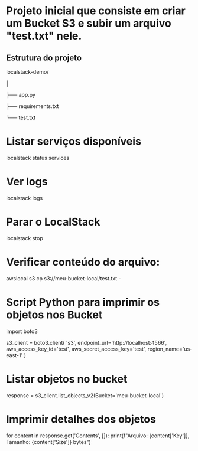 # Projeto inicial que consiste em criar um Bucket S3 e subir um arquivo "test.txt" nele.


## Estrutura do projeto

localstack-demo/

│

├── app.py

├── requirements.txt

└── test.txt





# Listar serviços disponíveis
localstack status services

# Ver logs
localstack logs

# Parar o LocalStack
localstack stop


# Verificar conteúdo do arquivo:

awslocal s3 cp s3://meu-bucket-local/test.txt -

# Script Python para imprimir os objetos nos Bucket

import boto3

s3_client = boto3.client(
    's3', 
    endpoint_url='http://localhost:4566',
    aws_access_key_id='test',
    aws_secret_access_key='test',
    region_name='us-east-1'
)

# Listar objetos no bucket
response = s3_client.list_objects_v2(Bucket='meu-bucket-local')

# Imprimir detalhes dos objetos
for content in response.get('Contents', []):
    print(f"Arquivo: {content['Key']}, Tamanho: {content['Size']} bytes")
